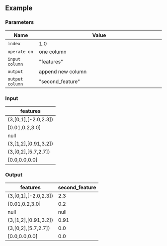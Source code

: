 ## Example

### Parameters

<table class="table">
  <thead>
    <tr>
      <th style="width:20%">Name</th>
      <th style="width:80%">Value</th>
    </tr>
  </thead>
  <tbody>
  <tr>
    <td><code>index</code></td>
    <td>1.0</td>
  </tr>
  <tr>
    <td><code>operate on</code></td>
    <td>one column</td>
  </tr>
  <tr>
    <td><code>input column</code></td>
    <td>"features"</td>
  </tr>
  <tr>
    <td><code>output</code></td>
    <td>append new column</td>
  </tr>
  <tr>
    <td><code>output column</code></td>
    <td>"second_feature"</td>
  </tr>
  </tbody>
</table>

### Input

<table class="table">
  <thead>
    <tr>
      <th>features</th>
    </tr>
  </thead>
  <tbody>
    <tr>
      <td>(3,[0,1],[-2.0,2.3])</td>
    </tr>
    <tr>
      <td>[0.01,0.2,3.0]</td>
    </tr>
    <tr>
      <td>null</td>
    </tr>
    <tr>
      <td>(3,[1,2],[0.91,3.2])</td>
    </tr>
    <tr>
      <td>(3,[0,2],[5.7,2.7])</td>
    </tr>
    <tr>
      <td>[0.0,0.0,0.0]</td>
    </tr>
  </tbody>
</table>

### Output

<table class="table">
  <thead>
    <tr>
      <th>features</th>
      <th>second_feature</th>
    </tr>
  </thead>
  <tbody>
    <tr>
      <td>(3,[0,1],[-2.0,2.3])</td>
      <td>2.3</td>
    </tr>
    <tr>
      <td>[0.01,0.2,3.0]</td>
      <td>0.2</td>
    </tr>
    <tr>
      <td>null</td>
      <td>null</td>
    </tr>
    <tr>
      <td>(3,[1,2],[0.91,3.2])</td>
      <td>0.91</td>
    </tr>
    <tr>
      <td>(3,[0,2],[5.7,2.7])</td>
      <td>0.0</td>
    </tr>
    <tr>
      <td>[0.0,0.0,0.0]</td>
      <td>0.0</td>
    </tr>
  </tbody>
</table>

